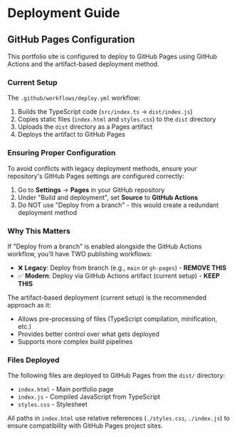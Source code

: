 # Deployment Guide

## GitHub Pages Configuration

This portfolio site is configured to deploy to GitHub Pages using GitHub Actions and the artifact-based deployment method.

### Current Setup

The `.github/workflows/deploy.yml` workflow:
1. Builds the TypeScript code (`src/index.ts` → `dist/index.js`)
2. Copies static files (`index.html` and `styles.css`) to the `dist` directory
3. Uploads the `dist` directory as a Pages artifact
4. Deploys the artifact to GitHub Pages

### Ensuring Proper Configuration

To avoid conflicts with legacy deployment methods, ensure your repository's GitHub Pages settings are configured correctly:

1. Go to **Settings** → **Pages** in your GitHub repository
2. Under "Build and deployment", set **Source** to **GitHub Actions**
3. Do NOT use "Deploy from a branch" - this would create a redundant deployment method

### Why This Matters

If "Deploy from a branch" is enabled alongside the GitHub Actions workflow, you'll have TWO publishing workflows:
- ❌ **Legacy**: Deploy from branch (e.g., `main` or `gh-pages`) - **REMOVE THIS**
- ✅ **Modern**: Deploy via GitHub Actions artifact (current setup) - **KEEP THIS**

The artifact-based deployment (current setup) is the recommended approach as it:
- Allows pre-processing of files (TypeScript compilation, minification, etc.)
- Provides better control over what gets deployed
- Supports more complex build pipelines

### Files Deployed

The following files are deployed to GitHub Pages from the `dist/` directory:
- `index.html` - Main portfolio page
- `index.js` - Compiled JavaScript from TypeScript
- `styles.css` - Stylesheet

All paths in `index.html` use relative references (`./styles.css`, `./index.js`) to ensure compatibility with GitHub Pages project sites.
